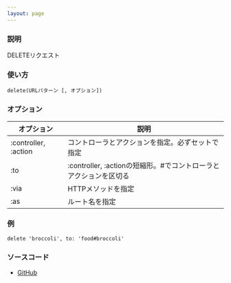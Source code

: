 ```yaml
---
layout: page
---
```

### 説明
DELETEリクエスト

### 使い方
    delete(URLパターン [, オプション])

### オプション

|オプション                | 説明
|-------------------- | -----------------------------------------------
|:controller, :action | コントローラとアクションを指定。必ずセットで指定
|:to                  | :controller, :actionの短縮形。\#でコントローラとアクションを区切る
|:via                 | HTTPメソッドを指定
|:as                  | ルート名を指定

### 例
    delete 'broccoli', to: 'food#broccoli'

### ソースコード
* [GitHub](https://github.com/rails/rails/blob/f33d52c95217212cbacc8d5e44b5a8e3cdc6f5b3/actionpack/lib/action_dispatch/routing/mapper.rb#L743)